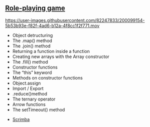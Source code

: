 ## [Role-playing game](https://role-game-playing.netlify.app/)



https://user-images.githubusercontent.com/82247833/200099154-5b53b93e-f82f-4ad6-b12a-4f8cc1f2f771.mov


* Object detructuring 
* The .map() method 
* The .join() method
* Returning a function inside a function
* Creating new arrays with the Array constructor 
* The .fill() method 
* Constructor functions
* The “this” keyword 
* Methods on constructor functions
* Object.assign 
* Import / Export 
* .reduce()method
* The ternary operator
* Arrow functions
* The setTimeout() method



- [Scrimba](https://scrimba.com/allcourses)

